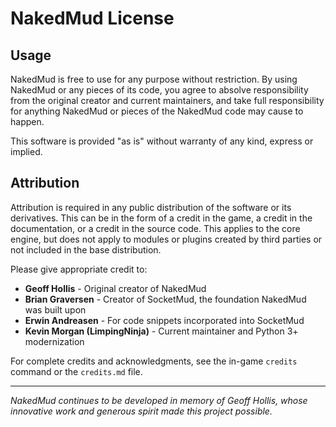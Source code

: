 # NakedMud License

## Usage

NakedMud is free to use for any purpose without restriction. By using NakedMud or any pieces of its code, you agree to absolve responsibility from the original creator and current maintainers, and take full responsibility for anything NakedMud or pieces of the NakedMud code may cause to happen.

This software is provided "as is" without warranty of any kind, express or implied.

## Attribution

Attribution is required in any public distribution of the software or its derivatives. This can be in the form of a credit in the game, a credit in the documentation, or a credit in the source code. This applies to the core engine, but does not apply to modules or plugins created by third parties or not included in the base distribution.

Please give appropriate credit to:

- **Geoff Hollis** - Original creator of NakedMud
- **Brian Graversen** - Creator of SocketMud, the foundation NakedMud was built upon  
- **Erwin Andreasen** - For code snippets incorporated into SocketMud
- **Kevin Morgan (LimpingNinja)** - Current maintainer and Python 3+ modernization

For complete credits and acknowledgments, see the in-game `credits` command or the `credits.md` file. 

---

*NakedMud continues to be developed in memory of Geoff Hollis, whose innovative work and generous spirit made this project possible.*

